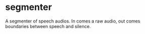 # segmenter
A segmenter of speech audios. In comes a raw audio, out comes boundaries between speech and silence.
